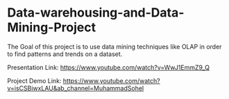 # Data-warehousing-and-Data-Mining-Project
The Goal of this project is to use data mining techniques like OLAP in order to find patterns and trends on a dataset.

Presentation Link:
https://www.youtube.com/watch?v=WwJ1EmmZ9_Q

Project Demo Link: 
https://www.youtube.com/watch?v=isCSBiwxLAU&ab_channel=MuhammadSohel
